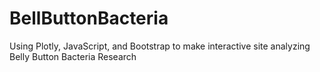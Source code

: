 # BellButtonBacteria
Using Plotly, JavaScript, and Bootstrap to make interactive site analyzing Belly Button Bacteria Research
